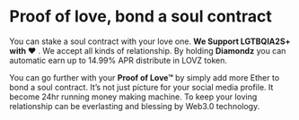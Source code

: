 # Proof of love, bond a soul contract

You can stake a soul contract with your love one. **We Support LGTBQIA2S+ with ♥︎** . We accept all kinds of relationship. By holding **Diamondz** you can automatic earn up to 14.99% APR distribute in LOVZ token.

You can go further with your **Proof of Love™** by simply add more Ether to bond a soul contract. It’s not just picture for your social media profile. It become 24hr running money making machine. To keep your loving relationship can be everlasting and blessing by Web3.0 technology.
